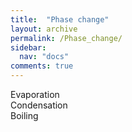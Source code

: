 ```yaml
---
title:  "Phase change"
layout: archive
permalink: /Phase_change/
sidebar:
  nav: "docs"
comments: true
---
```


Evaporation <br>
Condensation <br>
Boiling <br>
